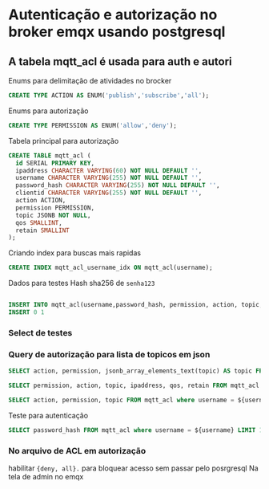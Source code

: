 # Autenticação e autorização no broker emqx usando postgresql

## A tabela mqtt_acl é usada para auth e autori

Enums para delimitação de atividades no brocker

```sql
CREATE TYPE ACTION AS ENUM('publish','subscribe','all');
```

Enums para autorização

```sql
CREATE TYPE PERMISSION AS ENUM('allow','deny');
```

Tabela principal para autorização

```sql
CREATE TABLE mqtt_acl (
  id SERIAL PRIMARY KEY,
  ipaddress CHARACTER VARYING(60) NOT NULL DEFAULT '',
  username CHARACTER VARYING(255) NOT NULL DEFAULT '',
  password_hash CHARACTER VARYING(255) NOT NULL DEFAULT '',
  clientid CHARACTER VARYING(255) NOT NULL DEFAULT '',
  action ACTION,
  permission PERMISSION,
  topic JSONB NOT NULL,
  qos SMALLINT,
  retain SMALLINT
);
```

Criando index para buscas mais rapidas

```sql
CREATE INDEX mqtt_acl_username_idx ON mqtt_acl(username);
```

Dados para testes
Hash sha256 de `senha123`

```sql

INSERT INTO mqtt_acl(username,password_hash, permission, action, topic, ipaddress, qos, retain) VALUES ('cliente1','sha_de_senha123', 'allow', 'all', '["/allca/bridge", "/allca/confirm"]','192.168.1.7', 1, 0);
INSERT 0 1
```

### Select de testes

### Query de autorização para lista de topicos em json

```sql
SELECT action, permission, jsonb_array_elements_text(topic) AS topic FROM mqtt_acl WHERE username = ${username}
```

```sql
SELECT permission, action, topic, ipaddress, qos, retain FROM mqtt_acl WHERE username = ${username};
```

```sql
SELECT action, permission, topic FROM mqtt_acl where username = ${username}
```

Teste para autenticação

```sql
SELECT password_hash FROM mqtt_acl where username = ${username} LIMIT 1
```

### No arquivo de ACL em autorização

habilitar  `{deny, all}.` para bloquear acesso sem passar pelo posrgresql
Na tela de admin no emqx
